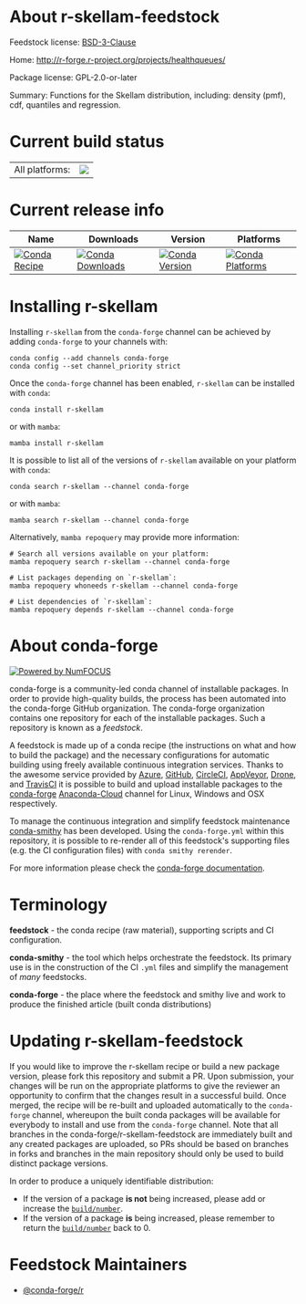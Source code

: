 About r-skellam-feedstock
=========================

Feedstock license: [BSD-3-Clause](https://github.com/conda-forge/r-skellam-feedstock/blob/main/LICENSE.txt)

Home: http://r-forge.r-project.org/projects/healthqueues/

Package license: GPL-2.0-or-later

Summary: Functions for the Skellam distribution, including: density (pmf), cdf, quantiles and regression.

Current build status
====================


<table><tr><td>All platforms:</td>
    <td>
      <a href="https://dev.azure.com/conda-forge/feedstock-builds/_build/latest?definitionId=1623&branchName=main">
        <img src="https://dev.azure.com/conda-forge/feedstock-builds/_apis/build/status/r-skellam-feedstock?branchName=main">
      </a>
    </td>
  </tr>
</table>

Current release info
====================

| Name | Downloads | Version | Platforms |
| --- | --- | --- | --- |
| [![Conda Recipe](https://img.shields.io/badge/recipe-r--skellam-green.svg)](https://anaconda.org/conda-forge/r-skellam) | [![Conda Downloads](https://img.shields.io/conda/dn/conda-forge/r-skellam.svg)](https://anaconda.org/conda-forge/r-skellam) | [![Conda Version](https://img.shields.io/conda/vn/conda-forge/r-skellam.svg)](https://anaconda.org/conda-forge/r-skellam) | [![Conda Platforms](https://img.shields.io/conda/pn/conda-forge/r-skellam.svg)](https://anaconda.org/conda-forge/r-skellam) |

Installing r-skellam
====================

Installing `r-skellam` from the `conda-forge` channel can be achieved by adding `conda-forge` to your channels with:

```
conda config --add channels conda-forge
conda config --set channel_priority strict
```

Once the `conda-forge` channel has been enabled, `r-skellam` can be installed with `conda`:

```
conda install r-skellam
```

or with `mamba`:

```
mamba install r-skellam
```

It is possible to list all of the versions of `r-skellam` available on your platform with `conda`:

```
conda search r-skellam --channel conda-forge
```

or with `mamba`:

```
mamba search r-skellam --channel conda-forge
```

Alternatively, `mamba repoquery` may provide more information:

```
# Search all versions available on your platform:
mamba repoquery search r-skellam --channel conda-forge

# List packages depending on `r-skellam`:
mamba repoquery whoneeds r-skellam --channel conda-forge

# List dependencies of `r-skellam`:
mamba repoquery depends r-skellam --channel conda-forge
```


About conda-forge
=================

[![Powered by
NumFOCUS](https://img.shields.io/badge/powered%20by-NumFOCUS-orange.svg?style=flat&colorA=E1523D&colorB=007D8A)](https://numfocus.org)

conda-forge is a community-led conda channel of installable packages.
In order to provide high-quality builds, the process has been automated into the
conda-forge GitHub organization. The conda-forge organization contains one repository
for each of the installable packages. Such a repository is known as a *feedstock*.

A feedstock is made up of a conda recipe (the instructions on what and how to build
the package) and the necessary configurations for automatic building using freely
available continuous integration services. Thanks to the awesome service provided by
[Azure](https://azure.microsoft.com/en-us/services/devops/), [GitHub](https://github.com/),
[CircleCI](https://circleci.com/), [AppVeyor](https://www.appveyor.com/),
[Drone](https://cloud.drone.io/welcome), and [TravisCI](https://travis-ci.com/)
it is possible to build and upload installable packages to the
[conda-forge](https://anaconda.org/conda-forge) [Anaconda-Cloud](https://anaconda.org/)
channel for Linux, Windows and OSX respectively.

To manage the continuous integration and simplify feedstock maintenance
[conda-smithy](https://github.com/conda-forge/conda-smithy) has been developed.
Using the ``conda-forge.yml`` within this repository, it is possible to re-render all of
this feedstock's supporting files (e.g. the CI configuration files) with ``conda smithy rerender``.

For more information please check the [conda-forge documentation](https://conda-forge.org/docs/).

Terminology
===========

**feedstock** - the conda recipe (raw material), supporting scripts and CI configuration.

**conda-smithy** - the tool which helps orchestrate the feedstock.
                   Its primary use is in the construction of the CI ``.yml`` files
                   and simplify the management of *many* feedstocks.

**conda-forge** - the place where the feedstock and smithy live and work to
                  produce the finished article (built conda distributions)


Updating r-skellam-feedstock
============================

If you would like to improve the r-skellam recipe or build a new
package version, please fork this repository and submit a PR. Upon submission,
your changes will be run on the appropriate platforms to give the reviewer an
opportunity to confirm that the changes result in a successful build. Once
merged, the recipe will be re-built and uploaded automatically to the
`conda-forge` channel, whereupon the built conda packages will be available for
everybody to install and use from the `conda-forge` channel.
Note that all branches in the conda-forge/r-skellam-feedstock are
immediately built and any created packages are uploaded, so PRs should be based
on branches in forks and branches in the main repository should only be used to
build distinct package versions.

In order to produce a uniquely identifiable distribution:
 * If the version of a package **is not** being increased, please add or increase
   the [``build/number``](https://docs.conda.io/projects/conda-build/en/latest/resources/define-metadata.html#build-number-and-string).
 * If the version of a package **is** being increased, please remember to return
   the [``build/number``](https://docs.conda.io/projects/conda-build/en/latest/resources/define-metadata.html#build-number-and-string)
   back to 0.

Feedstock Maintainers
=====================

* [@conda-forge/r](https://github.com/conda-forge/r/)

